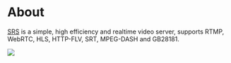# About

[SRS](https://github.com/ossrs/srs) is a simple, high efficiency and realtime video server, supports RTMP, WebRTC, HLS, HTTP-FLV, SRT, MPEG-DASH and GB28181.

![](https://ossrs.net/gif/v1/sls.gif?site=ossrs.io&path=/lts/pages/about-en)


